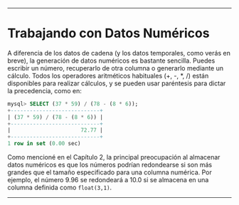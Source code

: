 
---

# Trabajando con Datos Numéricos

A diferencia de los datos de cadena (y los datos temporales, como verás en breve), la generación de datos numéricos es bastante sencilla. Puedes escribir un número, recuperarlo de otra columna o generarlo mediante un cálculo. Todos los operadores aritméticos habituales (+, -, *, /) están disponibles para realizar cálculos, y se pueden usar paréntesis para dictar la precedencia, como en:

```sql
mysql> SELECT (37 * 59) / (78 - (8 * 6));
+----------------------------+
| (37 * 59) / (78 - (8 * 6)) |
+----------------------------+
|                      72.77 |
+----------------------------+
1 row in set (0.00 sec)
```

Como mencioné en el Capítulo 2, la principal preocupación al almacenar datos numéricos es que los números podrían redondearse si son más grandes que el tamaño especificado para una columna numérica. Por ejemplo, el número 9.96 se redondeará a 10.0 si se almacena en una columna definida como `float(3,1)`.

---

